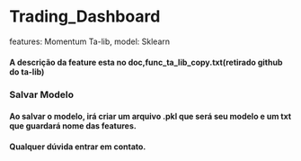# Trading_Dashboard
 features: Momentum Ta-lib, model: Sklearn

#### A descrição da feature esta no doc,func_ta_lib_copy.txt(retirado github do ta-lib)

### Salvar Modelo
#### Ao salvar o modelo, irá criar um arquivo .pkl que será seu modelo e um txt que guardará nome das features.

#### Qualquer dúvida entrar em contato.